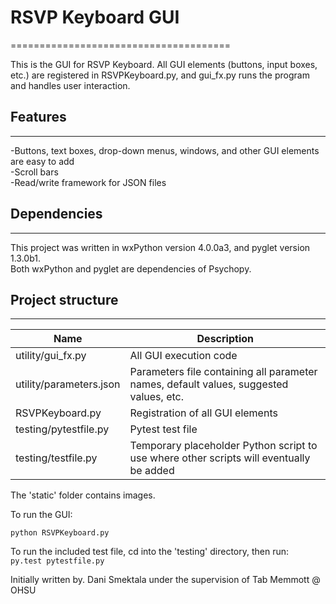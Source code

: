 # RSVP Keyboard GUI
======================================

This is the GUI for RSVP Keyboard. All GUI elements (buttons, input boxes, etc.) are registered in RSVPKeyboard.py, and gui_fx.py runs the program and handles user interaction.

## Features
-----------

-Buttons, text boxes, drop-down menus, windows, and other GUI elements are easy to add  
-Scroll bars  
-Read/write framework for JSON files  

## Dependencies
-------------
This project was written in wxPython version 4.0.0a3, and pyglet version 1.3.0b1.  
Both wxPython and pyglet are dependencies of Psychopy.

## Project structure
---------------
Name | Description
------------- | -------------
utility/gui_fx.py  | All GUI execution code
utility/parameters.json  | Parameters file containing all parameter names, default values, suggested values, etc.
RSVPKeyboard.py | Registration of all GUI elements
testing/pytestfile.py | Pytest test file
testing/testfile.py | Temporary placeholder Python script to use where other scripts will eventually be added

The 'static' folder contains images.

To run the GUI:  

`python RSVPKeyboard.py`  

To run the included test file, cd into the 'testing' directory, then run:  
`py.test pytestfile.py`


Initially written by. Dani Smektala under the supervision of Tab Memmott @ OHSU

